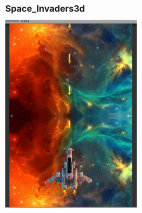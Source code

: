 # Space_Invaders3d
<img src="https://github.com/olesgedz/SkillBox_Space/blob/master/imgs/screenshot1.png?raw=false"/>
